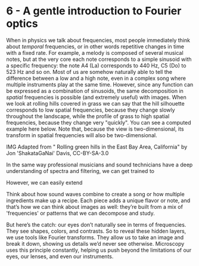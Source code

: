 # 6 - A gentle introduction to Fourier optics

When in physics we talk about frequencies, most people immediately think about _temporal_ frequencies, or in other words repetitive changes in time with a fixed rate. For example, a melody is composed of several musical notes, but at the very core each note corresponds to a simple sinusoid with a specific frequency: the note A4 (La) corresponds to 440 Hz, C5 (Do) to 523 Hz and so on. Most of us are somehow naturally able to tell the difference between a low and a high note, even in a complex song where multiple instruments play at the same time.
However, since any function can be expressed as a combination of sinusoids, the same decomposition in _spatial_ frequencies is possible (and extremely useful) with images. When we look at rolling hills covered in grass we can say that the hill silhouette corresponds to low spatial frequencies, because they change slowly throughout the landscape, while the profile of grass to high spatial frequencies, because they change very "quickly". You can see a computed example here below. Note that, because the view is two-dimensional, its transform in spatial frequencies will also be two-dimensional.

IMG
Adapted from " Rolling green hills in the East Bay Area, California" by Jon 'ShakataGaNai' Davis, CC-BY-SA-3.0

In the same way professional musicians and sound technicians have a deep understanding of spectra and filtering, we can get trained to 

However, we can easily extend 

Think about how sound waves combine to create a song or how multiple ingredients make up a recipe. Each piece adds a unique flavor or note, and that’s how we can think about images as well: they’re built from a mix of 'frequencies' or patterns that we can decompose and study.

But here’s the catch: our eyes don’t naturally see in terms of frequencies. They see shapes, colors, and contrasts. So to reveal these hidden layers, we use tools like Fourier transforms. They allow us to take an image and break it down, showing us details we’d never see otherwise. Microscopy uses this principle constantly, helping us push beyond the limitations of our eyes, our lenses, and even our instruments.

